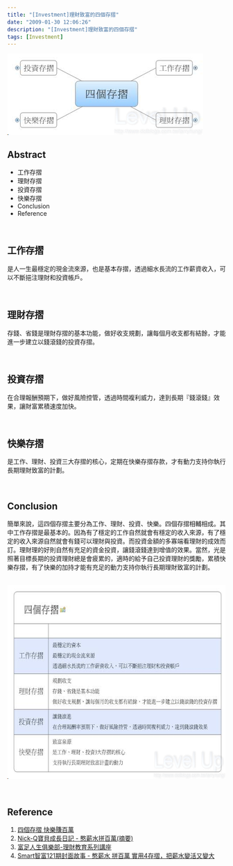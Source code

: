 ```yaml
---
title: "[Investment]理財致富的四個存摺"
date: "2009-01-30 12:06:26"
description: "[Investment]理財致富的四個存摺"
tags: [Investment]
---
```


<p><img style="border-bottom: 0px; border-left: 0px; border-top: 0px; border-right: 0px" border="0" alt="image" width="452" height="187" src="\images\posts\6969\image_thumb_1.png" /></a></p><h2>Abstract</h2><ul><li>工作存摺</li><li>理財存摺</li><li>投資存摺</li><li>快樂存摺</li><li>Conclusion</li><li>Reference</li></ul><p> </p><h2>工作存摺</h2><p>是人一生最穩定的現金流來源，也是基本存摺，透過細水長流的工作薪資收入，可以不斷挹注理財和投資帳戶。</p><p> </p><h2>理財存摺</h2><p>存錢、省錢是理財存摺的基本功能，做好收支規劃，讓每個月收支都有結餘，才能進一步建立以錢滾錢的投資存摺。</p><p> </p><h2>投資存摺</h2><p>在合理報酬預期下，做好風險控管，透過時間複利威力，達到長期『錢滾錢』效果，讓財富累積速度加快。</p><p> </p><h2>快樂存摺</h2><p>是工作、理財、投資三大存摺的核心，定期在快樂存摺存款，才有動力支持你執行長期理財致富的計劃。</p><p> </p><h2>Conclusion</h2><p>簡單來說，這四個存摺主要分為工作、理財、投資、快樂。四個存摺相輔相成。其中工作存摺是最基本的。因為有了穩定的工作自然就會有穩定的收入來源，有了穩定的收入來源自然就會有錢可以理財與投資。而投資金額的多寡端看理財的成效而訂。理財理的好則自然有充足的資金投資，讓錢滾錢達到增值的效果。當然，光是照著目標長期的投資理財總是會疲累的，適時的給予自己投資理財的獎勵，累積快樂存摺，有了快樂的加持才能有充足的動力支持你執行長期理財致富的計劃。</p><p> <a href="http://files.dotblogs.com.tw/larrynung/0901/535570f96f24_14C0A/image_8.png"><img style="border-right-width: 0px; border-top-width: 0px; border-bottom-width: 0px; border-left-width: 0px" border="0" alt="image" width="622" height="446" src="\images\posts\6969\image_thumb_3.png" /></a></p><p> </p><h2>Reference</h2><ol><li><a target="_blank" href="http://nomadicbaby.com/winni_page.asp?pid2=43">四個存摺 快樂賺百萬</a></li><li><a href="http://tw.myblog.yahoo.com/kenchou-winnie/article?mid=1780&amp;prev=1781&amp;next=-1">Nick-Q寶貝成長日記 - 憨薪水拼百萬(摘要)</a></li><li><a href="http://www.wretch.cc/blog/tonydream/10541674">富足人生俱樂部-理財教育系列講座</li><li>Smart智富121期封面故事 - 憨薪水 拼百萬 實用4存摺，把薪水變活又變大</li></ol>
